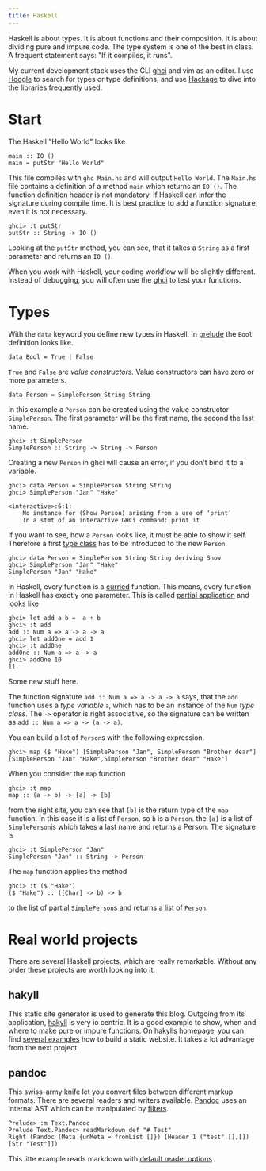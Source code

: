 ```yaml
---
title: Haskell
---
```


Haskell is about types.
It is about functions and their composition.
It is about dividing pure and impure code.
The type system is one of the best in class.
A frequent statement says: "If it compiles, it runs". 

My current development stack uses the CLI [ghci][ghci] and vim as an editor.
I use [Hoogle][hoogle] to search for types or type definitions, and use [Hackage][hackage] to dive into the libraries frequently used.

<!--more-->

# Start

The Haskell "Hello World" looks like

```
main :: IO ()
main = putStr "Hello World"
```

This file compiles with `ghc Main.hs` and will output `Hello World`.
The `Main.hs` file contains a definition of a method `main` which returns an `IO ()`.
The function definition header is not mandatory, if Haskell can infer the signature during compile time. 
It is best practice to add a function signature, even it is not necessary.

```
ghci> :t putStr
putStr :: String -> IO ()
```

Looking at the `putStr` method, you can see, that it takes a `String` as a first parameter and returns an `IO ()`.

When you work with Haskell, your coding workflow will be slightly different.
Instead of debugging, you will often use the [ghci][ghci] to test your functions.

# Types

With the `data` keyword you define new types in Haskell.
In [prelude][preludeBool] the `Bool` definition looks like.

```
data Bool = True | False
```

`True` and `False` are *value constructors.* 
Value constructors can have zero or more parameters.

```
data Person = SimplePerson String String
```

In this example a `Person` can be created using the value constructor `SimplePerson`.
The first parameter will be the first name, the second the last name.

```
ghci> :t SimplePerson 
SimplePerson :: String -> String -> Person
```

Creating a new `Person` in ghci will cause an error, if you don't bind it to a variable.

```
ghci> data Person = SimplePerson String String
ghci> SimplePerson "Jan" "Hake"

<interactive>:6:1:
    No instance for (Show Person) arising from a use of ‘print’
    In a stmt of an interactive GHCi command: print it
```

If you want to see, how a `Person` looks like, it must be able to show it self. 
Therefore a first [type class][typeClass] has to be introduced to the new `Person`.

```
ghci> data Person = SimplePerson String String deriving Show
ghci> SimplePerson "Jan" "Hake"
SimplePerson "Jan" "Hake"
```

In Haskell, every function is a [curried][currying] function. 
This means, every function in Haskell has exactly one parameter.
This is called [partial application][partialApplication] and looks like

```
ghci> let add a b =  a + b
ghci> :t add
add :: Num a => a -> a -> a
ghci> let addOne = add 1
ghci> :t addOne
addOne :: Num a => a -> a
ghci> addOne 10
11
```

Some new stuff here. 

The function signature `add :: Num a => a -> a -> a` says, that the `add` function uses a *type variable* `a`, which has to be an instance of the `Num` *type class*.
The `->` operator is right associative, so the signature can be written as `add :: Num a => a -> (a -> a)`.

You can build a list of `Person`s with the following expression.

```
ghci> map ($ "Hake") [SimplePerson "Jan", SimplePerson "Brother dear"]
[SimplePerson "Jan" "Hake",SimplePerson "Brother dear" "Hake"]

```

When you consider the `map` function

```
ghci> :t map
map :: (a -> b) -> [a] -> [b]
```

from the right site, you can see that `[b]` is the return type of the `map` function.
In this case it is a list of `Person`, so `b` is a `Person`.
the `[a]` is a list of `SimplePerson`is which takes a last name and returns a Person.
The signature is

```
ghci> :t SimplePerson "Jan"
SimplePerson "Jan" :: String -> Person
```

The `map` function applies the method 

```
ghci> :t ($ "Hake")
($ "Hake") :: ([Char] -> b) -> b
```

to the list of partial `SimplePerson`s and returns a list of `Person`.
<!--
# Type classes

Type classes are a kind of interface, a behaviour a *type* can have.

Looking at the definition of the *+* function

```
ghci> :t (+)
(+) :: Num a => a -> a -> a
```
-->

# Real world projects

There are several Haskell projects, which are really remarkable. 
Without any order these projects are worth looking into it.

## hakyll

This static site generator is used to generate this blog. 
Outgoing from its application, [hakyll][hakyll] is very io centric.
It is a good example to show, when and where to make pure or impure functions.
On hakylls homepage, you can find [several examples][hakyllExamples] how to build a static website.
It takes a lot advantage from the next project.

## pandoc

This swiss-army knife let you convert files between different markup formats.
There are several readers and writers available.
[Pandoc][pandoc] uses an internal AST which can be manipulated by [filters][pandocFilters].

```
Prelude> :m Text.Pandoc
Prelude Text.Pandoc> readMarkdown def "# Test"
Right (Pandoc (Meta {unMeta = fromList []}) [Header 1 ("test",[],[]) [Str "Test"]])
```

This litte example reads markdown with [default reader options][pandocDef]

[ghci]: https://wiki.haskell.org/GHC/GHCi
[hoogle]: https://www.haskell.org/hoogle/
[hackage]: http://hackage.haskell.org/
[hakyll]: https://jaspervdj.be/hakyll/
[hakyllExamples]: https://jaspervdj.be/hakyll/examples.html
[pandoc]: http://pandoc.org/
[pandocFilters]: http://pandoc.org/scripting.html
[preludeBool]: https://hackage.haskell.org/package/base-4.9.1.0/docs/Prelude.html#t:Bool
[typeClass]: http://learnyouahaskell.com/types-and-typeclasses
[currying]: https://en.wikipedia.org/wiki/Currying
[partialApplication]: https://wiki.haskell.org/Partial_application
[pandocDef]: http://hackage.haskell.org/package/pandoc-1.19.2.1/docs/Text-Pandoc-Options.html#v:def
